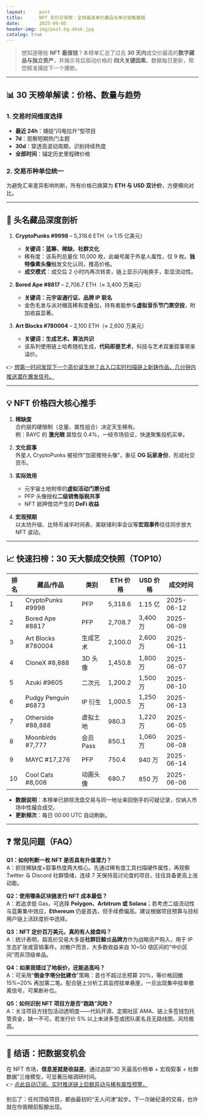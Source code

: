 ```yaml
---
layout:     post
title:      NFT 天价交易榜：全球最高单价藏品与单日销售数据
date:       2025-09-05
header-img: img/post-bg-desk.jpg
catalog: true
---
```


> 想知道哪些 **NFT 最值钱**？本榜单汇总了过去 **30 天内**成交价最高的**数字藏品与独立资产**，并揭示背后驱动价格的 **四大关键因素**。数据每日更新，帮您精准捕捉下一个爆款。

---

## 📊 30 天榜单解读：价格、数量与趋势

### 1. 交易时间维度选择
- **最近 24h**：捕捉“闪电拉升”型项目  
- **7d**：观察短期热门主题  
- **30d**：穿透高波动周期，识别持续热度  
- **全部时间**：锚定历史里程碑价格  

### 2. 交易币种单位统一  
为避免汇率差异影响判断，所有价格已换算为 **ETH 与 USD 双计价**，方便横向对比。

---

## 🥇 头名藏品深度剖析

1. **CryptoPunks #9998** – 5,318.6 ETH（≈ 1.15 亿美元）  
   - **关键词：蓝筹、稀缺、社群文化**  
   - 稀有度：该系列总量仅 10,000 枚，此编号属于外星人属性，仅 9 枚。**独特像素头像**触发文化认同，推高价格。  
   - **成交模式**：成交后 2 小时内再次转卖，链上显示闪电换手，彰显流动性。
  
2. **Bored Ape #8817** – 2,708.7 ETH（≈ 3,400 万美元）  
   - **关键词：元宇宙通行证、品牌 IP 联名**  
   - 金色毛发与派对帽高稀有度叠加，持有者能参与**虚拟音乐节门票空投**，附加收益显著。

3. **Art Blocks #780004** – 2,100 ETH（≈ 2,600 万美元）  
   - **关键词：生成艺术、算法共识**  
   - 该系列使用链上哈希随机生成，**代码即是艺术**，科技与艺术双重叙事带来溢价。

👉 [想第一时间发现下一个高价诞生地？此入口实时扫描链上新铸作品，几分钟内推送潜在爆发信号。](https://okxdog.com/)

---

## 💡 NFT 价格四大核心推手

1. **稀缺度**  
   合约层的硬限制（总量、属性组合）决定天生稀有。  
   例：BAYC 的 **激光眼** 属性仅 0.4%，一经市场验证，快速聚集投机买单。

2. **文化叙事**  
   外星人 CryptoPunks 被视作“加密推特头像”，象征 **OG 玩家身份**，形成社交货币。

3. **实际效用**  
   - 元宇宙土地附带的**虚拟活动门票分成**  
   - PFP 头像授权**二级销售版税共享**  
   - NFT 抵押借贷产生的 **DeFi 收益**

4. **宏观预期**  
   以太坊升级、比特币减半时间表、美联储利率会议等**宏观事件**往往同步放大 NFT 波动。

---

## 📈 快速扫榜：30 天大额成交快照（TOP10）

| 排名 | 藏品/作品 | 类别 | ETH 价格 | USD 价格 | 成交时间 |
|------|-----------|------|-----------|-----------|----------|
| 1 | CryptoPunks #9998 | PFP | 5,318.6 | 1.15 亿 | 2025-06-12 |
| 2 | Bored Ape #8817 | PFP | 2,708.7 | 3,400 万 | 2025-06-09 |
| 3 | Art Blocks #780004 | 生成艺术 | 2,100.0 | 2,600 万 | 2025-06-11 |
| 4 | CloneX #8,888 | 3D 头像 | 1,450.8 | 1,800 万 | 2025-06-07 |
| 5 | Azuki #9605 | 二次元 | 1,200.2 | 1,500 万 | 2025-06-10 |
| 6 | Pudgy Penguin #6873 | IP 衍生 | 1,000.5 | 1,250 万 | 2025-06-13 |
| 7 | Otherside #88,888 | 虚拟土地 | 980.3 | 1,220 万 | 2025-06-05 |
| 8 | Moonbirds #7,777 | 会员 Pass | 850.1 | 1,060 万 | 2025-06-08 |
| 9 | MAYC #17,276 | PFP | 750.4 | 940 万 | 2025-06-14 |
|10 | Cool Cats #8,008 | 动画头像 | 680.7 | 850 万 | 2025-06-06 |

- **数据说明**：本榜单已排除洗盘交易与同一地址来回倒手的可疑记录，仅纳入市场中性撮合成交。  
- **更新频次**：每日 00:00 UTC 自动刷新。

---

## ❓ 常见问题（FAQ）

**Q1：如何判断一枚 NFT 是否具有升值潜力？**  
A：抓住稀缺度+叙事热度两大核心。先通过稀有度工具扫描硬件属性，再观察 Twitter 与 Discord 社群情绪，连续 7 天保持高讨论度的项目，往往具备更高上涨动能。

**Q2：使用哪条区块链发行 NFT 成本最低？**  
A：若追求低 Gas，可选择 **Polygon、Arbitrum 或 Solana**；若考虑二级流动性与蓝筹集中效应，**Ethereum** 仍是首选，但手续费偏高。建议根据项目预算与目标用户链上活跃度折中选择。

**Q3：NFT 定价百万美元，真的有人接盘吗？**  
A：统计表明，超高价交易大多是**社群巨鲸**或**品牌方**作为战略资产购入，用于 IP 生态扩张或营销事件。对散户而言，大多数收益来自 10~50 倍区间的“中价区间”而非顶级单品。

**Q4：如果我错过了地板价，还能追高吗？**  
A：可采用“**倒金字塔分批建仓**”策略：首仓不超过总预算 20%，等价格回撤 15%~20% 再加第二笔。配合链上分析工具监控挂单悬崖，一旦出现集中挂单撤离信号，可果断补位。

**Q5：如何识别 NFT 项目方是否“跑路”风险？**  
A：关注项目方钱包活动透明度——代码开源、定期社区 AMA、链上多签钱包托管资金，缺一不可。若发行价 5% 以上未进多签或团队匿名且无路线图，风险极高。

---

## 🚀 结语：把数据变机会  

在 NFT 市场，**信息差就是收益差**。通过追踪“30 天最高价榜单 + 宏观叙事 + 社群数据”三维模型，可显著压缩调研时间。  
👉 [点此自动订阅，实时推送链上巨鲸异动与稀有属性预警。](https://okxdog.com/)  

别忘了：任何顶级项目，都由最初的“无人问津”起步。下一次破纪录的交易，也许就在你我眼前酝酿出现。